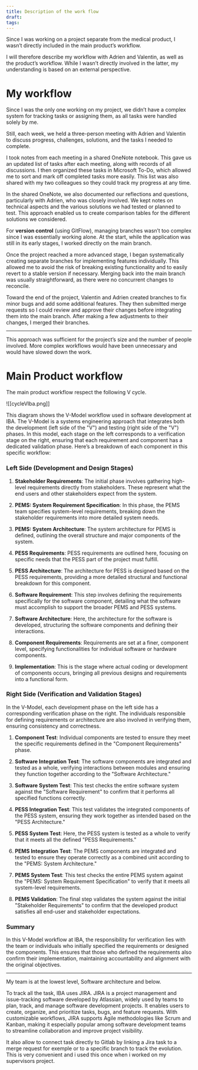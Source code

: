 ```yaml
---
title: Description of the work flow
draft: 
tags:
---
```

Since I was working on a project separate from the medical product, I wasn’t directly included in the main product’s workflow.

I will therefore describe my workflow with Adrien and Valentin, as well as the product’s workflow. While I wasn’t directly involved in the latter, my understanding is based on an external perspective.


# My workflow

Since I was the only one working on my project, we didn’t have a complex system for tracking tasks or assigning them, as all tasks were handled solely by me.

Still, each week, we held a three-person meeting with Adrien and Valentin to discuss progress, challenges, solutions, and the tasks I needed to complete.

I took notes from each meeting in a shared OneNote notebook. This gave us an updated list of tasks after each meeting, along with records of all discussions. I then organized these tasks in Microsoft To-Do, which allowed me to sort and mark off completed tasks more easily. This list was also shared with my two colleagues so they could track my progress at any time.

In the shared OneNote, we also documented our reflections and questions, particularly with Adrien, who was closely involved. We kept notes on technical aspects and the various solutions we had tested or planned to test. This approach enabled us to create comparison tables for the different solutions we considered. 


For **version control** (using GitFlow), managing branches wasn’t too complex since I was essentially working alone. At the start, while the application was still in its early stages, I worked directly on the main branch.

Once the project reached a more advanced stage, I began systematically creating separate branches for implementing features individually. This allowed me to avoid the risk of breaking existing functionality and to easily revert to a stable version if necessary. Merging back into the main branch was usually straightforward, as there were no concurrent changes to reconcile.

Toward the end of the project, Valentin and Adrien created branches to fix minor bugs and add some additional features. They then submitted merge requests so I could review and approve their changes before integrating them into the main branch. After making a few adjustments to their changes, I merged their branches.

--- 

This approach was sufficient for the project’s size and the number of people involved. More complex workflows would have been unnecessary and would have slowed down the work.

# Main Product workflow

The main product workflow respect the following V cycle.


![[cycleVIba.png]]

This diagram shows the V-Model workflow used in software development at IBA. The V-Model is a systems engineering approach that integrates both the development (left side of the "V") and testing (right side of the "V") phases. In this model, each stage on the left corresponds to a verification stage on the right, ensuring that each requirement and component has a dedicated validation phase. Here’s a breakdown of each component in this specific workflow:

### Left Side (Development and Design Stages)

1. **Stakeholder Requirements**: The initial phase involves gathering high-level requirements directly from stakeholders. These represent what the end users and other stakeholders expect from the system.
    
2. **PEMS: System Requirement Specification**: In this phase, the PEMS team specifies system-level requirements, breaking down the stakeholder requirements into more detailed system needs.
    
3. **PEMS: System Architecture**: The system architecture for PEMS is defined, outlining the overall structure and major components of the system.
    
4. **PESS Requirements**: PESS requirements are outlined here, focusing on specific needs that the PESS part of the project must fulfill.
    
5. **PESS Architecture**: The architecture for PESS is designed based on the PESS requirements, providing a more detailed structural and functional breakdown for this component.
    
6. **Software Requirement**: This step involves defining the requirements specifically for the software component, detailing what the software must accomplish to support the broader PEMS and PESS systems.
    
7. **Software Architecture**: Here, the architecture for the software is developed, structuring the software components and defining their interactions.
    
8. **Component Requirements**: Requirements are set at a finer, component level, specifying functionalities for individual software or hardware components.
    
9. **Implementation**: This is the stage where actual coding or development of components occurs, bringing all previous designs and requirements into a functional form.
    

### Right Side (Verification and Validation Stages)

In the V-Model, each development phase on the left side has a corresponding verification phase on the right. The individuals responsible for defining requirements or architecture are also involved in verifying them, ensuring consistency and correctness.

1. **Component Test**: Individual components are tested to ensure they meet the specific requirements defined in the "Component Requirements" phase.
    
2. **Software Integration Test**: The software components are integrated and tested as a whole, verifying interactions between modules and ensuring they function together according to the "Software Architecture."
    
3. **Software System Test**: This test checks the entire software system against the "Software Requirement" to confirm that it performs all specified functions correctly.
    
4. **PESS Integration Test**: This test validates the integrated components of the PESS system, ensuring they work together as intended based on the "PESS Architecture."
    
5. **PESS System Test**: Here, the PESS system is tested as a whole to verify that it meets all the defined "PESS Requirements."
    
6. **PEMS Integration Test**: The PEMS components are integrated and tested to ensure they operate correctly as a combined unit according to the "PEMS: System Architecture."
    
7. **PEMS System Test**: This test checks the entire PEMS system against the "PEMS: System Requirement Specification" to verify that it meets all system-level requirements.
    
8. **PEMS Validation**: The final step validates the system against the initial "Stakeholder Requirements" to confirm that the developed product satisfies all end-user and stakeholder expectations.
    

### Summary

In this V-Model workflow at IBA, the responsibility for verification lies with the team or individuals who initially specified the requirements or designed the components. This ensures that those who defined the requirements also confirm their implementation, maintaining accountability and alignment with the original objectives.

--- 

My team is at the lowest level, Software architecture and below. 

To track all the task, IBA uses JIRA. JIRA is a project management and issue-tracking software developed by Atlassian, widely used by teams to plan, track, and manage software development projects. It enables users to create, organize, and prioritize tasks, bugs, and feature requests. With customizable workflows, JIRA supports Agile methodologies like Scrum and Kanban, making it especially popular among software development teams to streamline collaboration and improve project visibility.

It also allow to connect task directly to Gitlab by linking a Jira task to a merge request for exemple or to a specific branch to track the evolution. This is very convenient and i used this once when i worked on my supervisors project.

